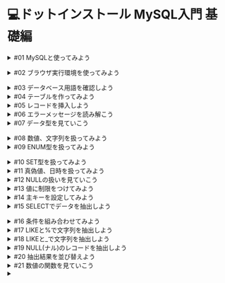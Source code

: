 # 💻ドットインストール MySQL入門 基礎編

<details><summary>#01 MySQLと使ってみよう</summary>

MySQLは広く使われているデータベース管理システムで、公式サイトは[mysql.com](http://mysql.com)です。また、 MySQL にはそこから派生した MariaDB (マリアディービー)というプロジェクトもあって、このレッスンでも MariaDB を使っていくのですが、大体同じものだと思っておけば OK です。

MySQLでは、表を作ってデータを格納する方法や、文字列で検索する方法、もしくはデータを並び替えるといった方法について詳しく見ていきます。

MySQLができることは多岐に渡るので、基礎編、応用編の二つのパートに分けて進めていきます。

基礎編では、データベースの基本操作について学んでいきます。
応用編では、データの集計や分析など、より高度なトピックを扱っていきましょう。
### 質問：MySQL のマニュアルにある [ ], ( ), { }, | のような記号の意味を教えてください。
    
回答：それぞれ詳しく解説いたします**。**
    
`[]`で囲まれている部分はオプショナルな記述です。書かなくてもよくて必要な場合に記述してくださいという部分です。`|`で連結されたもの例えば`LOW_PRIORITY | DELAYED | HIGH_PRIORITY` は `LOW_PRIORITY` か`DELAYED` か `HIGH_PRIORITY` のどれかひとつが選択できますよという意味です。`{}` は、例えば `{VALUES | VALUE}` の場合は `VALUES` か `VALUE` が必須ですという意味です。`()` は特別な意味はなく文字列として `()` を入力してください。
    
ですので `INSERT` 構文は最小構成としてこのようになります。
    
```r
INSERT tbl_name VALUES ({expr | DEFAULT},...),(...),...
```
    
`expr` のような初めてみる文字列は構文の下に説明が続いていますので意味がわかるかなと思います。初めのうちは最小構成だけ覚えて必要になったら `[]` の部分を調べてみるというのが良いかなと思います。</details>


<details><summary>#02 ブラウザ実行環境を使ってみよう</summary>

命令は基本的に上から実行されていきます。</details>


<details><summary>#03 データベース用語を確認しよう</summary>

MySQLでは表形式でデータベースを管理していきます。

データベースでは一つ一つの表のことをテーブルと呼びます。

テーブルに格納されている一行一行のデータのことをレコード、列をカラムと呼ぶので用語として覚えておいてください。

テーブルを作っていくのに、いくつかステップが必要です。

- CREATE TABLEでテーブルを作成、テーブルの名前をpostsとする。
- 命令の区切りはセミコロンになるので、忘れないように。
- SQLはStructured Query Languageと呼ばれ、命令はデータベースに問い合わせをするという意味で、クエリと呼ばれます。
- それからクエリですが、慣習的に SQL があらかじめ用意している命令は大文字、そして自分で付けるテーブル名やカラム名などは小文字にすることが多いので、その点も意識しておくといいでしょう。
### 質問：MySQL と SQL の違いはなんですか？
回答：MySQL はデータベースシステム、SQL はデータベース言語です。
### 要点まとめ
- TABLE(データベースにおいて一つ一つの表のことをTABLE(テーブル)と呼ぶ)
- RECORD(テーブルに格納されている一行一行のデータのこと)
- COLUMN((カラム)テーブルに格納されている列のデータのこと)
- SQL</details>


<details><summary>#04 テーブルを作ってみよう</summary>

※オンラインターミナルが使用できないため、実際にターミナルからMySQLにログインしてプログラムを入力。

1.データベースを作成

```sql
CREATE DARABASE dotinstall;　
```

これでdotinstallという名前のデータベースができるので、次に

2.データベースの選択

```sql
use dotinstall;
```

として利用するデータベースを選択したのち、レッスンにあったCREATE TABLEを実行する。

オンラインターミナルが使用できるようになったので、ここからはレッスン通りに進める。

テーブルを作るには、`CREATE TABLE` としてあげてテーブル名を書けばいい。

```sql
CREATE TABLE テーブル名
```

テーブル名は複数のレコードを管理するので、複数形にすることが多い点に注意しておきましょう。

```sql
CREATE TABLE posts ();
```

丸括弧の中に、定義したいカラム(テーブルに格納されている列のデータのこと)を書くのですが、今回はmessageとlikesとします。

```sql
CREATE TABLE posts (message, likes);
```

カラムにどのような値を入れるのかを指定する必要があるため、messageは140文字までの文字列、likesは整数という意味でintegerのINT(イント)にする。

```sql
CREATE TABLE posts (message VARCHAR(140), likes INT);
```

SQLでは、見やすいように適宜改行や字下げを入れても構いません。

```sql
CREATE TABLE posts (
  message VARCHAR(140),
  likes INT
);
```

テーブルができたか確認したいのですが、 `DESC テーブル名;` とすると、テーブルの構造を確認することができて、 `SHOW TABLES;` とするとテーブルの一覧を確認することができます。

```sql
CREATE TABLE posts (
  message VARCHAR(140),
  likes INT
);

DESC posts; # DESC テーブル名; テーブルの構造を確認することができる

SHOW TABLES; # SHOW TABLES; テーブルの一覧を確認することができる
```

```sql
~ $ mysql -h db -t -u dbuser -pdbpass myapp < main.sql
+---------+--------------+------+-----+---------+-------+
| Field   | Type         | Null | Key | Default | Extra |
+---------+--------------+------+-----+---------+-------+
| message | varchar(140) | YES  |     | NULL    |       |
| likes   | int(11)      | YES  |     | NULL    |       |
+---------+--------------+------+-----+---------+-------+
# テーブルの構造
+-----------------+
| Tables_in_myapp |
+-----------------+
| posts           |
+-----------------+
# テーブルの一覧

# messageとlikesが定義され、テーブルの一覧ではpostsテーブルがあるのが分かる
```

### 質問：SQLなどで大文字を連続して打つ必要があるときについて
    
回答：ShiftでもCAPS LOCKでもどちらでもかまいません。
    
### 質問：オンラインターミナルで実行しているコードの意味を教えて下さい
回答：

`~ $ mysql -h db -t -u dbuser -pdbpass myapp < main.sql` は、下記のような意味となります。

- mysql: mysqlを操作するコマンド
- h db: mysqlサーバのサーバ名
- t : 表形式での表示
- u dbuser: ユーザ名
- pdbpass: パスワード
- myapp: データベース名
- < main.sql: main.sqlの中身をmysqlコマンドに入力

さらなる詳しい説明は、下記の公式サイトを参照してください。[https://dev.mysql.com/doc/refman/5.6/ja/mysql-command-options.html#option_mysql_host](https://dev.mysql.com/doc/refman/5.6/ja/mysql-command-options.html#option_mysql_host)
### 要点まとめ
- CREATE TABLEでテーブルを作ったあとに、テーブルの構造を確認していきます。
    - CREATE TABLE(テーブルを作成)
    - DESC(`DESC テーブル名;` で、テーブルの構造を確認することができる)
    - SHOW TABLES(`SHOW TABLES;` テーブルの一覧を確認することができる)</details>


<details><summary>#05 レコードを挿入しよう</summary>

前回のコマンドは、実は再度実行しようとするとエラーになります。

```sql
~ $ mysql -h db -t -u dbuser -pdbpass myapp < main.sql
ERROR 1050 (42S01) at line 1: Table 'posts' already exists
~ $
# postsは既に存在しているので、新しく作れない
```

そこで今回は、実行する度にまっさらな状態から始められるように、いったんここでテーブルを削除してあげましょう。

単にテーブルを削除したいなら `DROP TABLE テーブル名`でいいのですが、 posts が存在していなかったらエラーになってしまうので、こちらで　`IF EXISTS` としてあげます。そうすると、postsが存在する時だけ削除するという意味になります。

```sql
DROP TABLE IF EXISTS posts;
CREATE TABLE posts (
  message VARCHAR(140),
  likes INT
);

DESC posts;
SHOW TABLES;

# コードを実行
~ $ mysql -h db -t -u dbuser -pdbpass myapp < main.sql
ERROR 1050 (42S01) at line 1: Table 'posts' already exists
~ $ mysql -h db -t -u dbuser -pdbpass myapp < main.sql
+---------+--------------+------+-----+---------+-------+
| Field   | Type         | Null | Key | Default | Extra |
+---------+--------------+------+-----+---------+-------+
| message | varchar(140) | YES  |     | NULL    |       |
| likes   | int(11)      | YES  |     | NULL    |       |
+---------+--------------+------+-----+---------+-------+
+-----------------+
| Tables_in_myapp |
+-----------------+
| posts           |
+-----------------+
~ $
```

レコードを挿入する。INSERT INTO テーブル名として、データを挿入したいカラムの名前をカンマ区切りで渡してあげて、VALUESの後に渡したい値そのものをカンマ区切りで渡す。

```sql
DROP TABLE IF EXISTS posts;
CREATE TABLE posts (
  message VARCHAR(140),
  likes INT
);

DESC posts;
SHOW TABLES;

INSERT INTO posts (message, likes) VALUES ('Thanks', 12);
INSERT INTO posts (message, likes) VALUES ('Arigato', 4);

# なお、文字列はシングルクォーテーションか、ダブルクォーテーションで囲うので覚えておくこと
```

レコードはまとめて挿入することもできて、VALUESのあとにカンマ区切りで書いてあげればOKです。

```sql
# 上も下も同じ意味
INSERT INTO posts (message, likes) VALUES ('Thanks', 12);
INSERT INTO posts (message, likes) VALUES ('Arigato', 4);

INSERT INTO posts (message, likes) VALUES ('Thanks', 12),('Arigato', 4);
```

挿入したレコードを確認するにはSELECT * FROM テーブル名とする。

```sql
SELECT * FROM posts; #=> postsテーブルからすべてのレコードを抽出せよという意味になる
```

```sql
DROP TABLE IF EXISTS posts;
CREATE TABLE posts (
  message VARCHAR(140),
  likes INT
);

DESC posts;
SHOW TABLES;

INSERT INTO posts (message, likes) VALUES
  ('Thanks', 12),
  ('Arigato', 4);
  
SELECT * FROM posts;

~ $ mysql -h db -t -u dbuser -pdbpass myapp < main.sql
+---------+--------------+------+-----+---------+-------+
| Field   | Type         | Null | Key | Default | Extra |
+---------+--------------+------+-----+---------+-------+
| message | varchar(140) | YES  |     | NULL    |       |
| likes   | int(11)      | YES  |     | NULL    |       |
+---------+--------------+------+-----+---------+-------+
+-----------------+
| Tables_in_myapp |
+-----------------+
| posts           |
+-----------------+
+---------+-------+
| message | likes |
+---------+-------+
| Thanks  |    12 |
| Arigato |     4 |
+---------+-------+
~ $
# 二つのレコードが挿入されているのが確認できる
```

### 質問：postsテーブルを削除しても、messageやlikesカラムが残っているのは何故ですか？
    
回答：DROPで完全に削除した後、CREATEでもう一度postsテーブルを作成しています。
    
`DROP` 文ではテーブルは完全に削除されています。ただ、レッスンのクエリは以下の構成になっています。

```sql
DROP TABLE IF EXISTS posts;    # postsテーブルがあれば削除
CREATE TABLE posts (           # もう一度postsテーブルを作成
  message VARCHAR(140),
  likes INT
);

DESC posts;   # postsテーブルの定義を表示
SHOW TABLES;  # 存在するテーブル名を表示

INSERT INTO posts (message, likes) VALUES # postsテーブルにデータを挿入
  ('Thanks', 12),
  ('Arigato', 4);

SELECT * FROM posts;  # postsテーブルの中身を表示

```

一度消してからもう一度作るということをしていますので `posts` テーブルの中身が表示されているというわけです。
### 要点まとめ
- テーブルの削除およびレコードの挿入方法についてみていきます。
    - DROP TABLE：テーブルを削除する
    - INSERT INTO：レコードを挿入する
    - SELECT：レコードを確認する</details>


<details><summary>#06 エラーメッセージを読み解こう</summary>

エラーメッセージの見方について。9行目をセミコロンではなく、カンマにしてしまった場合。MySQLはエラーメッセージが見づらいのですが、見るべきは最後の箇所です。near ‘SELECT * FROM posts’でエラーが出ていると表示されています。このヒントをもとにSELECTの周りを見てあげて、適宜修正するようにしましょう。

```sql
DROP TABLE IF EXISTS posts;
CREATE TABLE posts (
  message VARCHAR(140),
  likes INT
);

INSERT INTO posts (message, likes) VALUES
  ('Thanks', 12),
  ('Arigato', 4),

SELECT * FROM posts;

~ $ mysql -h db -t -u dbuser -pdbpass myapp < main.sql
ERROR 1064 (42000) at line 7: You have an error in your SQL syntax
; check the manual that corresponds to your MariaDB server version
 for the right syntax to use near 'SELECT * FROM posts' at line 5
~ $
```

コメントについて。3つの方法があり、

```sql
① -- comment
② # comment #=> 行末までコメントを書くことができる
③ /*
	comment
	comment
	*/ #=> この場合は何行でもコメントを書いていくことができる

-- comment
# comment
/*
comment
comment
*/

DROP TABLE IF EXISTS posts;
CREATE TABLE posts (
  message VARCHAR(140),
  likes INT
);

INSERT INTO posts (message, likes) VALUES
  ('Thanks', 12),
  ('Arigato', 4);

SELECT * FROM posts;
```

コメントはメモ書きに使えますし、実行時に無視されるので、一時的に命令を無効にしたい場合にもよく使われます。

一部をコメントにして実行します。

```sql
-- comment
# comment
/*
comment
comment
*/

DROP TABLE IF EXISTS posts;
CREATE TABLE posts (
  message VARCHAR(140),
  likes INT
);

INSERT INTO posts (message, likes) VALUES
  -- ('Thanks', 12),
  ('Arigato', 4);

SELECT * FROM posts;

~ $ mysql -h db -t -u dbuser -pdbpass myapp < main.sql
+---------+-------+
| message | likes |
+---------+-------+
| Thanks  |    12 |
| Arigato |     4 |
+---------+-------+
~ $ mysql -h db -t -u dbuser -pdbpass myapp < main.sql
+---------+-------+
| message | likes |
+---------+-------+
| Arigato |     4 |
+---------+-------+
# コメントされた箇所が無効化されて、レコードが1行になっている
```

コメントのショートカットキー。

```sql
# macOSの場合、コメントにしたい行にカーソルを合わせて
command + /
# VS Codeと同じ
```

</details>


<details><summary>#07 データ型を見ていこう</summary>

My SQLで扱えるデータ型はたくさんあり、よく使うのはこの辺りです。

```sql
整数　　TINYINT INT BIGINT # (タイニーイント、イント、ビッグイント)
実数　　DECIMAL FLOAT DOUBLE # (デシマル、フロート、ダブル)
文字列　CHAR VARCHAR TEXT ENUM SET # (キャラ、バーキャラ、テキスト、エーナム、セット)
真偽値　BOOL
日時　　DATE TIME DATETIME
```

```sql
整数　　TINYINT　-128 ~ +127
　　　　INT　　　 -21億 ~ +21億
　　　　BIGINT   -922京 ~ +922京

# マイナスの値を扱う必要がなければ、データ型にUNSIGNEDキーワードを付けることでさらに扱える数の幅を広げることができる
　　　　TINYINT UNSIGNED  0 ~ 255
　　　　INT UNSIGNED      0 ~ 42億
　　　　BIGINT UNSIGNED   0 ~ 1844京
```

扱える数の幅が違うので、状況によって使い分けていけばいいのですが、通常はINTを使っておけばOKでしょう。

```sql
# 通常はDECIMALを使えば良い
実数　　DECIMAL　　　固定小数点
　　　　FLOAT　　　　浮動小数店
　　　　DOUBLE　　　 浮動小数店(高精度)
```

小数点を含む実数の表現は、浮動小数店は細かいところで誤差が出てくる数値なので、通常は**DECIMAL**を使ってあげればOKかと思います。

```sql
文字列　　CHAR  0 ~ 255文字
　　　　　VARCHAR  0 ~ 65535文字
　　　　　TEXT  それ以上
　　　　　ENUM  特定の文字列から1つ
　　　　　SET   特定の文字列から複数
```

商品コードなど固定長のデータには**CHAR**、文字数がバラバラになるようなデータの場合は**VARCHAR**、それよりが長くなる文字列には**TEXT**を使ってあげればOKです。

特定の文字列に限定して、そのうちの一つだけの値を格納したいなら**ENUM**(エーナム)、特定の文字列のうちの複数の値なら**SET**を使います。

```sql
真偽値　　BOOL　　TRUE　/　FALSE
　　　　　TINYINT(1)  1 / 0
```

真偽値は、TRUEかFLASEのどちらかを保持することができますが、内部的にTRUEが1、FLASEが0として管理されているので、実は1桁のTINYINTと同じ型です。0か1か、真か偽かといった二択の値を保持するときに使ってあげましょう。

```sql
日時　　DATE　　　　　日付
　　　　TIME　　　　　時間
　　　　DATETIME　　日時
```

日時に関しては、日付だったらDATE、時間だけならTIME、両方扱いたいならDATETIMEを使ってあげればOKです。

MySQLが扱えるデータ型は他にもありますが、この辺りを知っておけばよいでしょう。

### 質問：VARCHARやTINYINTなどで文字や数値を制限するのは何故ですか？
    
回答：昔からの名残が大きいと推測しますが、現在でも情報量制限をするメリットを挙げてみます。

かつては、あえて無駄な情報量は制限した方がデータベースの速度やストレージの使用効率がよいと言われていたこともあったのですが、最近では顕著な違いはないとも言われています。

SQL言語自体は昔からある言語なのでその名残ともいえます。

それでもあえて、現在において情報量制限をするメリットを挙げるとしたら以下の項目が挙げられます。

- **データベースにアクセスする言語が可変長文字列や大きなデータ型に対応していない場合**
- **顧客番号や印刷の都合であえて文字数を制限し、それ以上をエラーとして検出したい場合**

データベースにアクセスする言語が可変長文字列や大きなデータ型に対応していない場合は、たとえば組み込みなどで古いＣ言語などを使う場合が考えられます。

印刷の都合であえて文字数制限とは、帳票などを印刷する場合に文字数を整えるのに、例えば名前は6文字以内、などとデータベースのレベルで取り決めておくということです。そうすることでクライアントでバリデーションを行わなくてもルールを順守させることができます。

と、こんな感じで挙げましたが稀なケースとも言えるので現在においては基本的に大きめの情報量でデータベース設計しておいても大丈夫なことがほとんどですね。
    
### 質問：140文字までとするのでVARCHAR(140)とコードを書きましたがCHARと書かなかったのは何故でしょうか？
    
回答：固定長のデータには CHAR 、 可変長になるようなら VARCHAR、と使い分けていただければよいかと思います。

基本的にはレッスン動画でご説明している通り、商品コードなど固定長のデータには CHAR 、 文字数がバラバラになるようなデータの場合は VARCHAR というように使い分けていただければよいかと思います。

140 文字までということは、最大 140 文字の可変長と言うことですので、VARCHAR で違和感はないかと思いますがいかがでしょうか。</details>


<details><summary>#08 数値、文字列を扱ってみよう</summary>
    
```sql
# 数値は、整数を扱っているのでINT
likes INT

```

```sql
# いいね数はマイナスの値を想定していないので、UNSIGNEDを使うと扱える数値の範囲が広くなる
likes INT UNSIGNED
```

```sql
# 投稿した時の気分を小数点を含む10点満点で管理できるようにします。
likes INT UNSIGNED
mood DECIMAL
```

```sql
# DECIMAL の場合、丸括弧に続けて全体で 4 桁だよ、そのうち小数点以下は 2 桁だよ、と指定してあげてください。
mood DECIMAL(4, 2)
```

```sql
# こちらもマイナス値を想定していないので、 UNSIGNED にしてあげれば扱える数の幅が広くなります。
mood DECIMAL(4, 2) UNSIGNED
```

```sql
# 投稿のような文字数があまり定まっていないようなものは VARCHAR を使ってあげれば OK です。
# この丸括弧の中では、最大文字数を指定することができるのですが、こう書くと日本語英語関係なく 140 文字までという意味になります。
message VARCHAR(140),
```

```sql
# 固定長の文字列には CHAR を使えば OK で、例えば言語コードを 2 文字で保持したかったら、このように丸括弧の中に文字数を書いてあげれば OK です。
lang CHAR(2)
```

では、データを追加してみましょう。moodとlangを追加したので、カラムを増やして、データを追加してあげます。そして、適当に小数点を含む数と、言語コードを書いてあげましょう。

```sql
INSERT INTO posts (message, likes, mood, lang) VALUES
  ('Thanks', 12, 7.825, 'EN'),
  ('Arigato', 4, 4.2138, 'JA');
```

コードを実行します。

```sql
~ $ mysql -h db -t -u dbuser -pdbpass myapp < main.sql
+---------+-------+------+------+
| message | likes | mood | lang |
+---------+-------+------+------+
| Thanks  |    12 | 7.83 | EN   |
| Arigato |     4 | 4.21 | JA   |
+---------+-------+------+------+
~ $
```

なお、moodですが、小数点以下2桁までと指定した場合、そこで四捨五入されている点にも注意しておいてください。

### 質問：毎回DROP TABLE IF EXISTS posts; を実行しなくてはいけないのですか？

回答：あくまで学習のために行っているため、実際には毎回テーブルを削除する必要はありません。

これは毎回、コマンドがどう作用するか確認するために毎回テーブルを削除して、「まっさらなテーブルに対してこういうコマンドを実行したらこうなりますよ」ということを示すためですね。

あくまで学習のためにそうしているのであって、「このコマンドを実行するときは毎回テーブルを削除しなくてはいけない」というわけではありません（特に現場では既存のテーブルに対して処理することが多いのでいったん運用をしはじめたらテーブルを削除することは普通行いません）。
### 要点まとめ
- 数値型や文字列型のカラムを作ったあとにデータを挿入していきます。
    - INT(整数)
    - UNSIGNED(マイナスを除き、数値の範囲を広くしてくれる)
    - DECIMAL(桁数と小数点を指定)
    - CHAR(固定長の文字列の指定)</details>


<details><summary>#09 ENUM型を扱ってみよう</summary>

特定の文字列の中からひとつだけを格納できる ENUM (エナム)というデータ型について見ていきましょう。

例えば、category というカラムを作ってあげて ENUM に対して 'Gadget' , 'Game' , 'Business' のうちどれかのみが格納できるよと書いてあげます。

```sql
DROP TABLE IF EXISTS posts;
CREATE TABLE posts (
  message VARCHAR(140),
  likes INT
  category ENUM('Gadget', 'Game', 'Business')
);

INSERT INTO posts (message, likes) VALUES
  ('Thanks', 12),
  ('Arigato', 4);

SELECT * FROM posts;
```

そのうえで値を挿入するには、カラム名を追加してあげて、今羅列した文字列のどれかをそのまま書いてあげれば OK です。ひとつ目のレコードは 'Gadget' 、ふたつ目のレコードは 'Game' としてあげましょう。

```sql
DROP TABLE IF EXISTS posts;
CREATE TABLE posts (
  message VARCHAR(140),
  likes INT
  category ENUM('Gadget', 'Game', 'Business')
);

INSERT INTO posts (message, likes) VALUES
  ('Thanks', 12, 'Gadget'),
  ('Arigato', 4, 'Game');

SELECT * FROM posts;
```

このように設定することで、これら以外の値を弾くことができます。

```sql
DROP TABLE IF EXISTS posts;
CREATE TABLE posts (
  message VARCHAR(140),
  likes INT
  category ENUM('Gadget', 'Game', 'Business')
);

INSERT INTO posts (message, likes) VALUES
  ('Thanks', 12, 'Gadget'),
  ('Arigato', 4, 'Game'),
  ('Merci', 4, 'Fashion') # 以外の値を追加

SELECT * FROM posts;

~ $ mysql -h db -t -u dbuser -pdbpass myapp < main.sql
ERROR 1265 (01000) at line 8: Data truncated for column 'category' at row 3
~ $
# categoryのデータがtruncatedされた、つまり切り捨てられたので、エラーが出ている
```

```sql
DROP TABLE IF EXISTS posts;
CREATE TABLE posts (
  message VARCHAR(140),
  likes INT,
  category ENUM('Gadget', 'Game', 'Business')
);

INSERT INTO posts (message, likes, category) VALUES
  ('Thanks', 12, 'Gadget'),
  ('Arigato', 4, 'Game'),
  -- ('Merci', 4, 'Fashion');
  ('Merci', 4, 'Business');
SELECT * FROM posts;

~ $ mysql -h db -t -u dbuser -pdbpass myapp < main.sql
+---------+-------+----------+
| message | likes | category |
+---------+-------+----------+
| Thanks  |    12 | Gadget   |
| Arigato |     4 | Game     |
| Merci   |     4 | Business |
+---------+-------+----------+
~ $
```

ENUM 型ですが、こちらの値は 1 から始まるインデックス番号でも表現することができて、そのあたりも見ておきましょう。

```sql
DROP TABLE IF EXISTS posts;
CREATE TABLE posts (
  message VARCHAR(140),
  likes INT,
  category ENUM('Gadget', 'Game', 'Business')
);

-- INSERT INTO posts (message, likes, category) VALUES
--   ('Thanks', 12, 'Gadget'),
--   ('Arigato', 4, 'Game'),
--   -- ('Merci', 4, 'Fashion');
--   ('Merci', 4, 'Business');
  
INSERT INTO posts (message, likes, category) VALUES
  ('Thanks', 12, 1),
  ('Arigato', 4, 2),
  ('Merci', 4, 3);
  
SELECT * FROM posts;

~ $ mysql -h db -t -u dbuser -pdbpass myapp < main.sql
+---------+-------+----------+
| message | likes | category |
+---------+-------+----------+
| Thanks  |    12 | Gadget   |
| Arigato |     4 | Game     |
| Merci   |     4 | Business |
+---------+-------+----------+

# インデックス番号を指定しても同じ結果になっている。
```

こうしたENUM型の扱いにも慣れておきましょう。</details>


<details><summary>#10 SET型を扱ってみよう</summary>

ENUM は'Gadget', 'Game', 'Business’からひとつしか選べませんでしたが、もし複数選べるようにしたいなら、こちらを SET 型にしてあげます。

```sql
DROP TABLE IF EXISTS posts;
CREATE TABLE posts (
  message VARCHAR(140),
  likes INT,
  categories SET('Gadget', 'Game', 'Business') # SET型にして、わかりやすいようにカラム名を複数形にする
);

INSERT INTO posts (message, likes, category) VALUES
  ('Thanks', 12, 1),
  ('Arigato', 4, 2),
  ('Merci', 4, 3);

SELECT * FROM posts;
```

そのうえで、データを挿入する際にはカンマ区切りで値を渡してあげます。渡す値は順不同で OK ですが、カンマ以外に空白などを入れてはいけないので注意しましょう。

```sql
DROP TABLE IF EXISTS posts;
CREATE TABLE posts (
  message VARCHAR(140),
  likes INT,
  categories SET('Gadget', 'Game', 'Business')
);

INSERT INTO posts (message, likes, categories) VALUES
  ('Thanks', 12, 'Gadget,Game'), # 渡す値は順不同でOKだが、カンマ以外に空白などを入れてはいけない
  ('Arigato', 4, 'Business'),
  ('Merci', 4, 'Business,Gadget');

SELECT * FROM posts;

~ $ mysql -h db -t -u dbuser -pdbpass myapp < main.sql
+---------+-------+-----------------+
| message | likes | categories      |
+---------+-------+-----------------+
| Thanks  |    12 | Gadget,Game     |
| Arigato |     4 | Business        |
| Merci   |     4 | Gadget,Business |
+---------+-------+-----------------+
```

変な値を入れるとはじかれるのは ENUM 型と一緒で、たとえばということで、こちらで 'Personal' と指定してみましょう。

```sql
DROP TABLE IF EXISTS posts;
CREATE TABLE posts (
  message VARCHAR(140),
  likes INT,
  categories SET('Gadget', 'Game', 'Business')
);

INSERT INTO posts (message, likes, categories) VALUES
  ('Thanks', 12, 'Gadget,Game'),
  -- ('Arigato', 4, 'Business'),
  ('Arigato', 4, 'Personal'),
  ('Merci', 4, 'Business,Gadget');

SELECT * FROM posts;

~ $ mysql -h db -t -u dbuser -pdbpass myapp < main.sql
ERROR 1265 (01000) at line 8: Data truncated for column 'categories' at row 2
```

SET 型ですが、内部的に値を数値で管理していて、左から 2 の 0 乗である 1 、 2 の 1 乗である 2 、 2 の 2 乗である 4 といった具合に管理されています。したがって、値を指定したい場合はそういった値も使えるのでちょっと試してみましょう。

- Gadget は 1 、 Game は 2 なので、 1 + 2 で 3 で表現できます。
- Business に関しては 4 で OK ですね。
- Business が 4 、 Gadget が 1 なので、 4 + 1 で 5 としてあげれば OK です。

```sql
DROP TABLE IF EXISTS posts;
CREATE TABLE posts (
  message VARCHAR(140),
  likes INT,
  categories SET('Gadget', 'Game', 'Business') -- 2^0, 2^1, 2^2, ...
);

-- INSERT INTO posts (message, likes, categories) VALUES
--   ('Thanks', 12, 'Gadget,Game'),
--   ('Arigato', 4, 'Business'),
--   -- ('Arigato', 4, 'Personal'),
--   ('Merci', 4, 'Business,Gadget');
  
INSERT INTO posts (message, likes, categories) VALUES
  ('Thanks', 12, 3),
  ('Arigato', 4, 4),
  ('Merci', 4, 5);

SELECT * FROM posts;

~ $ mysql -h db -t -u dbuser -pdbpass myapp < main.sql
+---------+-------+-----------------+
| message | likes | categories      |
+---------+-------+-----------------+
| Thanks  |    12 | Gadget,Game     |
| Arigato |     4 | Business        |
| Merci   |     4 | Gadget,Business |
+---------+-------+-----------------+
```

こうした SET 型も扱えるようになっておきましょう。
### 質問：SET型では複数の値を指定できるということですが、重複して選択することは可能なのでしょうか？
SET 型では複数の値を指定できるということですが、重複して選択することは可能なのでしょうか？

今回は( 'Gadget', 'Game', 'Business' ) -- 2^0 , 2^1 , 2^2 , ...ということですが、例えば( 'Gadget', 'Game', 'Business' ,' Fashion' ) -- 2^0, 2^1 , 2^2 , 2^3 ...の場合、categories を値 8 で指定したとき、'Fashion'(2^3)または’Business,Business’（2^2 + 2^2）が考えられるかと思います。

2 つ目のように重複してカテゴリを選択することは可能なのでしょうか？

回答：二つ選択することはできません。

2 つ選択することはできません。

’Business,Business’ のような形の場合、値が足されているわけではなく、'2^2, 2^2' と二つの 4 が入っていると考えてください。
### 質問：VALUESは何を意味しているのですか？
回答：INSERTでデータを挿入するときに値を指定するためのものです。

`VALUES` は `INSERT` でデータを挿入するときに値を指定するためのものです。

`INSERT` 文全体はこうなっていますね。

```sql
INSERT INTO posts (message, likes, categories) VALUES
  ('Tnanks', 12, 3),
  ('Arigato', 4, 4),
  ('Merci', 4, 5);

```

`VALUES` で指定されているのは後に続く

```
  ('Tnanks', 12, 3),
  ('Arigato', 4, 4),
  ('Merci', 4, 5)

```

の部分です。

つまり `message`, `likes`, `categories` にそれぞれ`'Tnanks'`, `12`, `3` や`'Arigato'`, `4`, `4` といった値が挿入されることになります。

レッスンで言うとこちらです。[#05 レコードを挿入しよう | MySQL入門 基礎編](https://dotinstall.com/lessons/basic_mysql_beginner/55405)
### 質問：2の0乗は0ではないのですか？
回答：2の0乗は1になります。

これは説明がなかなか難しい問題ですが、2の0乗は1になります。以下も参考にしていただければと思います。

[https://www.google.com/search?q=2%E3%81%AE0%E4%B9%97&oq=2%E3%81%AE0%E4%B9%97&aqs=chrome..69i57j0l3.8775j0j7&sourceid=chrome&ie=UTF-8](https://www.google.com/search?q=2%E3%81%AE0%E4%B9%97&oq=2%E3%81%AE0%E4%B9%97&aqs=chrome..69i57j0l3.8775j0j7&sourceid=chrome&ie=UTF-8)
</details>


<details><summary>#11 真偽値、日時を扱ってみよう</summary>

まず真偽値ですが、下書きかどうかを is_draft で管理してみましょう。

```sql
DROP TABLE IF EXISTS posts;
CREATE TABLE posts (
  message VARCHAR(140),
  likes INT,
  is_draft BOOL, # BOOLは真偽値を表す
);

INSERT INTO posts (message, likes) VALUES
  ('Thanks', 12),
  ('Arigato', 4),
  ('Merci', 4);

SELECT * FROM posts;
```

次にこのレコードが作成された日時をcreatedで管理してみます。

```sql
DROP TABLE IF EXISTS posts;
CREATE TABLE posts (
  message VARCHAR(140),
  likes INT,
  is_draft BOOL,
  created DATETIME # DATETIMEは日時を表す
);

INSERT INTO posts (message, likes, if_draft, created) VALUES
  ('Thanks', 12),
  ('Arigato', 4),
  ('Merci', 4);

SELECT * FROM posts;
```

is_draft と created のデータを挿入していきましょう。

- 真偽値ですが、 TRUE か FALSE もしくは TRUE は 1 FALSE は 0 なので、このように書いてあげても OK です。

```sql
DROP TABLE IF EXISTS posts;
CREATE TABLE posts (
  message VARCHAR(140),
  likes INT,
  is_draft BOOL,
  created DATETIME
);

INSERT INTO posts (message, likes, is_draft, created) VALUES
  ('Thanks', 12, TRUE),
  ('Arigato', 4, FALSE),
  ('Merci', 4, 0);

SELECT * FROM posts;
```

- 日時ですが、ハイフンやコロンで区切った一般的な書式が使えて、このように書いてあげれば OK です。
- 時間を省略すると 0 時 0 分 0 秒になります。
- 現在の日時を表す NOW() というキーワードも使えます。

```sql
DROP TABLE IF EXISTS posts;
CREATE TABLE posts (
  message VARCHAR(140),
  likes INT,
  is_draft BOOL,
  created DATETIME
);

INSERT INTO posts (message, likes, is_draft, created) VALUES
  ('Thanks', 12, TRUE, '2020-10-11 15:32:05'),
  ('Arigato', 4, FALSE, '2020-10-12'),
  ('Merci', 4, 0, NOW());

SELECT * FROM posts;

~ $ mysql -h db -t -u dbuser -pdbpass myapp < main.sql
+---------+-------+----------+---------------------+
| message | likes | is_draft | created             |
+---------+-------+----------+---------------------+
| Thanks  |    12 |        1 | 2020-10-11 15:32:05 |
| Arigato |     4 |        0 | 2020-10-12 00:00:00 |
| Merci   |     4 |        0 | 2022-05-25 11:27:21 |
+---------+-------+----------+---------------------+
```

こうした真偽値や日時も扱えるようになっておきましょう。
### 質問：is_draftの意味は？
回答：下書きかどうかを真偽値で管理しています。

今回のテーブルは、投稿するものを管理するテーブルというイメージで作成されております。（twitterみたいものをイメージしてください）

その投稿する内容を下書きを判定するためのフィールドとして、is_draft を定義しております。

よって、未完成のsqlという意味ではございません。

- is_draftでTRUEとした方は、「Twitterの"下書き保存"に保存されている投稿」、逆にis_draftをFALSEとした場合は、「下書きではなく実際の投稿」というイメージでOK。
### 要点まとめ
- 真偽値型や日付型の扱い方について見ていきます。
    - BOOL(真偽値)
    - DATETIME(日時)
    - NOW( )(現在の日時を表すキーワード)</details>


<details><summary>#12 NULLの扱いを見ていこう</summary>

レコードの挿入ですが、実は全てのカラムに値を設定していなくても OK です。たとえば、 message だけ指定して、レコードを挿入してみましょう。

```sql
DROP TABLE IF EXISTS posts;
CREATE TABLE posts (
  message VARCHAR(140),
  likes INT
);

INSERT INTO posts (message, likes) VALUES
  ('Thanks', 12),
  ('Arigato', 4),
  ('Merci', 4);
  
INSERT INTO posts (message) VALUES ('Gracias');

SELECT * FROM posts;

~ $ mysql -h db -t -u dbuser -pdbpass myapp < main.sql
+---------+-------+
| message | likes |
+---------+-------+
| Thanks  |    12 |
| Arigato |     4 |
| Merci   |     4 |
| Gracias |  NULL |
+---------+-------+

# このようになり、値を設定しなかった場合、何もないという意味の NULL という特殊な値になります
```

こうですね、うまくいっていて、値を設定しなかった場合、何もないという意味の NULL (ナル)という特殊な値になります。

ただし、値が設定されていなかったら、エラーではじきたいという場合もあります。その場合はカラムに NOT NULL とつけてあげれば OK です。

```sql
DROP TABLE IF EXISTS posts;
CREATE TABLE posts (
  message VARCHAR(140),
  -- likes INT
  likes INT NOT NULL
);

INSERT INTO posts (message, likes) VALUES
  ('Thanks', 12),
  ('Arigato', 4),
  ('Merci', 4);
  
INSERT INTO posts (message) VALUES ('Gracias');

SELECT * FROM posts;

~ $ mysql -h db -t -u dbuser -pdbpass myapp < main.sql
ERROR 1364 (HY000) at line 13: Field 'likes' doesn't have a default value
```

ちゃんとエラーになっています。

それから、値が設定されていなかった場合にエラーではじくのではなくて、デフォルト値を設定してあげることもできて、その場合は DEFAULT としたあとに、デフォルトの値を書いてあげれば OK です。

```sql
DROP TABLE IF EXISTS posts;
CREATE TABLE posts (
  message VARCHAR(140),
  -- likes INT
  -- likes INT NOT NULL
  likes INT DEFAULT 0
);

INSERT INTO posts (message, likes) VALUES
  ('Thanks', 12),
  ('Arigato', 4),
  ('Merci', 4);
  
INSERT INTO posts (message) VALUES ('Gracias');

SELECT * FROM posts;

~ $ mysql -h db -t -u dbuser -pdbpass myapp < main.sql
+---------+-------+
| message | likes |
+---------+-------+
| Thanks  |    12 |
| Arigato |     4 |
| Merci   |     4 |
| Gracias |     0 |
+---------+-------+
```

データを扱っていると、設定する値がない場合もあるので、こうした操作もできるようになっておきましょう。
### 要点まとめ
- MySQLにおけるNULLの扱いについて見ていきます。
    - NULL(「何もない」という意味の特殊な値)
    - NOT NULL(値が設定されていないものは、エラーで弾きたい場合に使用する)
    - DEFAULT(値が設定されていない場合に弾かずにデフォルト値で設定することができる)</details>


<details><summary>#13 値に制限をつけてみよう</summary>

値の範囲に制限をつける方法。たとえば、 likes は 0 以上 100 以下の値だけにしたいという場合は CHECK を使ってこのように書いてあげれば OK です。

```sql
DROP TABLE IF EXISTS posts;
CREATE TABLE posts (
  message VARCHAR(140),
  likes INT CHECK (likes >= 0 AND likes <= 100)
);

INSERT INTO posts (message, likes) VALUES
  ('Thanks', 12),
  ('Arigato', 4),
  ('Merci', 4);

SELECT * FROM posts;
```

100を超えた数値を入力するとエラーになります。

```sql
DROP TABLE IF EXISTS posts;
CREATE TABLE posts (
  message VARCHAR(140),
  likes INT CHECK (likes >= 0 AND likes <= 100)
);

INSERT INTO posts (message, likes) VALUES
  ('Thanks', 12),
  ('Arigato', 4),
  ('Merci', 154); # 100を超える数値を入力

SELECT * FROM posts;

~ $ mysql -h db -t -u dbuser -pdbpass myapp < main.sql
ERROR 4025 (23000) at line 7: CONSTRAINT `posts.likes` failed for `myapp`.`posts`
```

重複した値を弾きたい場合。例えば、messageに重複した値を入れたくない場合、UNIQUEと付けてください。UNIQUEが付いたmessageには重複した値が入れられないので、'Arigato’ともう一回入れてもエラーになります。

```sql
DROP TABLE IF EXISTS posts;
CREATE TABLE posts (
  message VARCHAR(140) UNIQUE,
  likes INT CHECK (likes >= 0 AND likes <= 200)
);

INSERT INTO posts (message, likes) VALUES
  ('Thanks', 12),
  ('Arigato', 4),
  ('Merci', 154),
  ('Arigato', 4);

SELECT * FROM posts;

~ $ mysql -h db -t -u dbuser -pdbpass myapp < main.sql
ERROR 1062 (23000) at line 7: Duplicate entry 'Arigato' for key 'message'
# 'Arigato'が重複している、というエラーが表示される
```

こうした制約をつけることで適切ではないデータをはじくことができるので、使いこなせるようになっておきましょう。
### 要点まとめ
- 値の範囲に制限をつけたり重複する値を弾く方法について見ていきます。
    - CHECK(値の範囲に制限を設ける)
    - UNIQUE(重複する値を弾く)</details>


<details><summary>#14 主キーを設定してみよう</summary>

テーブルですが、特定のレコードを処理するために、そのレコードを一意に識別するためのカラムを設定するのが一般的です。たいていの場合、 id という名前で NULL ではない整数の連番にするので、 INT NOT NULL としてあげましょう。また、こうしたレコードを一意に特定するためのカラムですが、 PRIMARY KEY という指定をすることで、 id をこのテーブルのプライマリーキーつまり、主キーにすることができます。主キーにしておくと、 id の値をうっかり入れ忘れたり、値が重複していたときにエラーにしてくれるというメリットがあります。

```sql
DROP TABLE IF EXISTS posts;
CREATE TABLE posts (
  id INT NOT NULL,
  message VARCHAR(140),
  likes INT,
  PRIMARY KEY (id)
);

INSERT INTO posts (message, likes) VALUES
  ('Thanks', 12),
  ('Arigato', 4),
  ('Merci', 4);

SELECT * FROM posts;
```

わざと重複した値を入れてみます。レコードを識別するのに、重複した値だと困ってしまうので、エラーになるはずです。

```sql
DROP TABLE IF EXISTS posts;
CREATE TABLE posts (
  id INT NOT NULL,
  message VARCHAR(140),
  likes INT,
  PRIMARY KEY (id)
);

INSERT INTO posts (id, message, likes) VALUES
  (1, 'Thanks', 12),
  (2, 'Arigato', 4),
  (2, 'Merci', 4);

SELECT * FROM posts;

~ $ mysql -h db -t -u dbuser -pdbpass myapp < main.sql
ERROR 1062 (23000) at line 9: Duplicate entry '2' for key 'PRIMARY'
# 2がDuplicate(重複している)というエラーが表示
```

2を3に直して、コードを実行。

```sql
DROP TABLE IF EXISTS posts;
CREATE TABLE posts (
  id INT NOT NULL,
  message VARCHAR(140),
  likes INT,
  PRIMARY KEY (id)
);

INSERT INTO posts (id, message, likes) VALUES
  (1, 'Thanks', 12),
  (2, 'Arigato', 4),
  (3, 'Merci', 4);

SELECT * FROM posts;

~ $ mysql -h db -t -u dbuser -pdbpass myapp < main.sql
+----+---------+-------+
| id | message | likes |
+----+---------+-------+
|  1 | Thanks  |    12 |
|  2 | Arigato |     4 |
|  3 | Merci   |     4 |
+----+---------+-------+
```

idの連番は、自動で振ることもできます。PRIMARY KEY 指定した場合にしか使えないのですが、こちらで AUTO_INCREMENT としてあげてください。その場合は、値を挿入しなければ自動的に連番になるので、こちらでは id を挿入せずに確かめてみましょう。

```sql
DROP TABLE IF EXISTS posts;
CREATE TABLE posts (
  id INT NOT NULL AUTO_INCREMENT,
  message VARCHAR(140),
  likes INT,
  PRIMARY KEY (id)
);

-- INSERT INTO posts (id, message, likes) VALUES
--   (1, 'Thanks', 12),
--   (2, 'Arigato', 4),
--   (3, 'Merci', 4);
  
INSERT INTO posts (message, likes) VALUES
  ('Thanks', 12),
  ('Arigato', 4),
  ('Merci', 4);

SELECT * FROM posts;

~ $ mysql -h db -t -u dbuser -pdbpass myapp < main.sql
+----+---------+-------+
| id | message | likes |
+----+---------+-------+
|  1 | Thanks  |    12 |
|  2 | Arigato |     4 |
|  3 | Merci   |     4 |
+----+---------+-------+
```

レコードを一意に識別できる主キーを設定しておくと、データの操作がしやすくなるので、こうした設定もできるようになっておきましょう。
### 質問：NOT NULL と AUTO_INCREMENT を同時に指定するのはなぜですか？
回答：NULL を許可しない、とコードで明示できるからです。

`NOT NULL` をつけることで「 NULL を許可しない」ということをコードで明示することができるのでつけることが多いようです。

なお MySQL 公式のドキュメントにあるサンプルコードでも[https://dev.mysql.com/doc/refman/8.0/ja/example-auto-increment.html](https://dev.mysql.com/doc/refman/8.0/ja/example-auto-increment.html)`NOT NULL AUTO_INCREMENT` となっているので「`NOT NULL` をつけるのが好ましい」というのが MySQL の公式見解だと思われます。
### 質問：一意に識別する、とは？
回答：例を挙げて説明します。

「重複するものがない」と言うと分かりやすいかも知れません。

例えば、下記みたいものをイメージして下さい。

社員番号は、一つの番号に一人の社員

商品番号は、一つの番号に一つの商品
### 要点まとめ
- レコードを一意に識別するための主キーについて見ていきます。
    - PRIMARY KEY(プライマリーキー(主キー)の設定)
    - AUTO_INCREMENT(値を入力しなければ自動的に連番になる設定。PRIMARY KEYを設定した場合に使用ができる)</details>


<details><summary>#15 SELECTでデータを抽出しよう</summary>

SELECTについて見ていきましょう。SELECT * FROM posts とすると、全てのレコードを抽出しなさいという意味になります。

```sql
DROP TABLE IF EXISTS posts;
CREATE TABLE posts (
  id INT NOT NULL AUTO_INCREMENT,
  message VARCHAR(140),
  likes INT,
  PRIMARY KEY (id)
);

INSERT INTO posts (message, likes) VALUES
  ('Thanks', 12),
  ('Arigato', 4),
  ('Merci', 4),
  ('Gracias', 15),
  ('Danke', 23);

SELECT * FROM posts;

~ $ mysql -h db -t -u dbuser -pdbpass myapp < main.sql
+----+---------+-------+
| id | message | likes |
+----+---------+-------+
|  1 | Thanks  |    12 |
|  2 | Arigato |     4 |
|  3 | Merci   |     4 |
|  4 | Gracias |    15 |
|  5 | Danke   |    23 |
+----+---------+-------+
# ↑全てのレコードが抽出されている
```

また、SELECT * FROM posts の* は全てのカラムという意味で、もし特定のカラムだけ抽出したいならカンマ区切りで、指定してあげれば OK です。では、 id と message だけを posts から抽出してね、と書いてあげましょう。

```sql
DROP TABLE IF EXISTS posts;
CREATE TABLE posts (
  id INT NOT NULL AUTO_INCREMENT,
  message VARCHAR(140),
  likes INT,
  PRIMARY KEY (id)
);

INSERT INTO posts (message, likes) VALUES
  ('Thanks', 12),
  ('Arigato', 4),
  ('Merci', 4),
  ('Gracias', 15),
  ('Danke', 23);

-- SELECT * FROM posts;
SELECT id, message FROM posts;

~ $ mysql -h db -t -u dbuser -pdbpass myapp < main.sql
+----+---------+
| id | message |
+----+---------+
|  1 | Thanks  |
|  2 | Arigato |
|  3 | Merci   |
|  4 | Gracias |
|  5 | Danke   |
+----+---------+
# ↑idとmessageだけが抽出されている
```

それから条件に合うレコードだけを抽出したい場合は WHERE を使います。では、ここで likes が 10 以上の投稿だけ抽出してみましょう。その場合、このように書いてあげれば OK です。

```sql
DROP TABLE IF EXISTS posts;
CREATE TABLE posts (
  id INT NOT NULL AUTO_INCREMENT,
  message VARCHAR(140),
  likes INT,
  PRIMARY KEY (id)
);

INSERT INTO posts (message, likes) VALUES
  ('Thanks', 12),
  ('Arigato', 4),
  ('Merci', 4),
  ('Gracias', 15),
  ('Danke', 23);

-- SELECT * FROM posts;
-- SELECT id, message FROM posts;

SELECT * FROM posts WHERE likes >= 10; # WHEREを使い、likesが10以上の投稿だけを抽出する

~ $ mysql -h db -t -u dbuser -pdbpass myapp < main.sql
+----+---------+-------+
| id | message | likes |
+----+---------+-------+
|  1 | Thanks  |    12 |
|  4 | Gracias |    15 |
|  5 | Danke   |    23 |
+----+---------+-------+
```

また、ここで使った記号ですが、他にもあって、何々より大きい、何々以上、何々より小さい、何々以下はこのように表現してあげれば OK です。

```sql
> >= < <=
```

それから何々と等しいは、 `=` で表現できて、何々と等しくないは `!=` か、 `<>` で表現することができます。

では、今度は message のほうでこの条件を使ってみましょう。message が 'Danke' のレコードを抽出しなさい、もしくは 'Danke' じゃないレコードを抽出しなさいと書いてあげましょう。

```sql
DROP TABLE IF EXISTS posts;
CREATE TABLE posts (
  id INT NOT NULL AUTO_INCREMENT,
  message VARCHAR(140),
  likes INT,
  PRIMARY KEY (id)
);

INSERT INTO posts (message, likes) VALUES
  ('Thanks', 12),
  ('Arigato', 4),
  ('Merci', 4),
  ('Gracias', 15),
  ('Danke', 23);

-- SELECT * FROM posts;
-- SELECT id, message FROM posts;

-- > >= < <=
-- SELECT * FROM posts WHERE likes >= 10;

-- = != <>
SELECT * FROM posts WHERE message = 'Danke';
SELECT * FROM posts WHERE message != 'Danke';
SELECT * FROM posts WHERE message <> 'Danke';

~ $ mysql -h db -t -u dbuser -pdbpass myapp < main.sql
+----+---------+-------+
| id | message | likes |
+----+---------+-------+
|  5 | Danke   |    23 |
+----+---------+-------+
+----+---------+-------+
| id | message | likes |
+----+---------+-------+
|  1 | Thanks  |    12 |
|  2 | Arigato |     4 |
|  3 | Merci   |     4 |
|  4 | Gracias |    15 |
+----+---------+-------+
+----+---------+-------+
| id | message | likes |
+----+---------+-------+
|  1 | Thanks  |    12 |
|  2 | Arigato |     4 |
|  3 | Merci   |     4 |
|  4 | Gracias |    15 |
+----+---------+-------+
# ↑最初は Danke だけ、次に Danke 以外のレコードが 2 回抽出されているので
```

こうした操作もできるようになっておきましょう。

### 質問：SELECT、SHOW、DESCの違いがわかりません
回答：データを抽出できるのはSELECTだけです。それぞれ説明します。

`SELECT`　→　テーブルの中身を抽出するための命令

`DESC`　→　テーブルの構造を確認するための命令

`SHOW` →　サーバーの設定やテーブル名、データベース名などを確認するための命令

上記のようになっております。よって、データを抽出することができるのは、`SELECT`のみとなります。</details>


<details><summary>#16 条件を組み合わせてみよう</summary>

条件を組み合わせるためのANDとORについて見ていきましょう。それぞれ、なおかつ、もしくは、という意味になります。

```sql
-- AND なおかつ
-- OR  もしくは
```

例を出していきましょう。likesが10以上、なおかつ20以下のレコードを抽出して見ます。

```sql
-- AND なおかつ
-- OR  もしくは
SELECT * FROM posts WHERE likes >= 10 AND likes <= 20; # なおかつなので、ANDを使う
```

それから何々以上、何々以下という条件の場合に限っては特殊な書き方もできます。BETWEEN というキーワードを使うのですが、 10 以上 20 以下という表現をするには `BETWEEN 10 AND 20` と書いてあげれば上と全く同じ意味になります。

```sql
SELECT * FROM posts WHERE likes BETWEEN 10 AND 20;
```

BETWEENの条件を反転したい場合にはBETWEENの前にNOTを付けてあげればOKです。

```sql
SELECT * FROM posts WHERE likes NOT BETWEEN 10 AND 20;
```

```sql
DROP TABLE IF EXISTS posts;
CREATE TABLE posts (
  id INT NOT NULL AUTO_INCREMENT,
  message VARCHAR(140),
  likes INT,
  PRIMARY KEY (id)
);

INSERT INTO posts (message, likes) VALUES
  ('Thanks', 12),
  ('Arigato', 4),
  ('Merci', 4),
  ('Gracias', 15),
  ('Danke', 23);

-- AND なおかつ
-- OR  もしくは
SELECT * FROM posts WHERE likes >= 10 AND likes <= 20;
SELECT * FROM posts WHERE likes BETWEEN 10 AND 20;
SELECT * FROM posts WHERE likes NOT BETWEEN 10 AND 20;

~ $ mysql -h db -t -u dbuser -pdbpass myapp < main.sql
+----+---------+-------+
| id | message | likes |
+----+---------+-------+
|  1 | Thanks  |    12 |
|  4 | Gracias |    15 |
+----+---------+-------+
+----+---------+-------+
| id | message | likes |
+----+---------+-------+
|  1 | Thanks  |    12 |
|  4 | Gracias |    15 |
+----+---------+-------+
+----+---------+-------+
| id | message | likes |
+----+---------+-------+
|  2 | Arigato |     4 |
|  3 | Merci   |     4 |
|  5 | Danke   |    23 |
+----+---------+-------+

# 3つ目のNOT BETWEENは反転(逆の意味)なので、10以下と20以上のレコードが抽出される
```

ORの例を見ていきましょう。例えば、likesが4もしくは12のレコードを抽出したかったとします。その場合、もしくはなので、ORを使ってこのように書きます。

```sql
SELECT * FROM posts WHERE likes = 4 OR likes = 12;
```

それから ＝ で判定する条件を OR で繋いだ場合、特殊な書き方ができて、 IN を使って書き換えることができます。

```sql
SELECT * FROM posts WHERE likes IN (4, 12);
# 上のORの書き方と同じ
```

それから IN を反転させたい場合にはこちらに NOT を付けてあげてください。

```sql
SELECT * FROM posts WHERE likes NOT IN (4, 12);
```

```sql
DROP TABLE IF EXISTS posts;
CREATE TABLE posts (
  id INT NOT NULL AUTO_INCREMENT,
  message VARCHAR(140),
  likes INT,
  PRIMARY KEY (id)
);

INSERT INTO posts (message, likes) VALUES
  ('Thanks', 12),
  ('Arigato', 4),
  ('Merci', 4),
  ('Gracias', 15),
  ('Danke', 23);

-- AND なおかつ
-- OR  もしくは
-- SELECT * FROM posts WHERE likes >= 10 AND likes <= 20;
-- SELECT * FROM posts WHERE likes BETWEEN 10 AND 20;
-- SELECT * FROM posts WHERE likes NOT BETWEEN 10 AND 20;
SELECT * FROM posts WHERE likes = 4 OR likes = 12;
SELECT * FROM posts WHERE likes IN (4, 12);
SELECT * FROM posts WHERE likes NOT IN (4, 12);

~ $ mysql -h db -t -u dbuser -pdbpass myapp < main.sql
+----+---------+-------+
| id | message | likes |
+----+---------+-------+
|  1 | Thanks  |    12 |
|  2 | Arigato |     4 |
|  3 | Merci   |     4 |
+----+---------+-------+
+----+---------+-------+
| id | message | likes |
+----+---------+-------+
|  1 | Thanks  |    12 |
|  2 | Arigato |     4 |
|  3 | Merci   |     4 |
+----+---------+-------+
+----+---------+-------+
| id | message | likes |
+----+---------+-------+
|  4 | Gracias |    15 |
|  5 | Danke   |    23 |
+----+---------+-------+
# 3つ目のNOT INは、4か12の結果を反転させた結果になる
```

こうした条件の組み立て方にも慣れておきましょう。
### 要点まとめ
- 複数の条件を組み合わせるためのAND、ORの使い方について見ていきます。
    - AND(なおかつ)
    - BETWEEN(何々以上何々以下という条件に限って使用可能)
    - OR(もしくは)
    - IN(＝ で判定する条件を OR で繋いだ場合にINを使用可能)</details>


<details><summary>#17 LIKEと%で文字列を抽出しよう</summary>

文字列の抽出について見ていきますが、完全一致なら今まで見てきたように、=を使ってあげればOKです。

```sql
SELECT * FROM posts WHERE message = 'Gracias';

~ $ mysql -h db -t -u dbuser -pdbpass myapp < main.sql
+----+---------+-------+
| id | message | likes |
+----+---------+-------+
|  3 | Gracias |     4 |
+----+---------+-------+
```

ただ、 LIKE キーワードを使えば特殊な記号も使うことができて、 % で 0 文字以上の任意の文字、 _ で任意の 1 文字を表現することができます。

```sql
-- %: 0文字以上の任意の文字
-- _: 任意の1文字
```

% を使えば前方一位の検索をすることができて、たとえば 't' から始まるメッセージだけを抽出したい場合は、このように書いてあげれば OK です。

```sql
SELECT * FROM posts WHERE message LIKE 't%';

~ $ mysql -h db -t -u dbuser -pdbpass myapp < main.sql
+----+-------------+-------+
| id | message     | likes |
+----+-------------+-------+
|  1 | Thank you!  |    12 |
|  2 | thanks 100% |     4 |
+----+-------------+-------+
```

ここで大文字小文字を区別したい場合は BINARY (バイナリー)というキーワードを使ってあげてください。

```sql
SELECT * FROM posts WHERE message LIKE BINARY't%';

~ $ mysql -h db -t -u dbuser -pdbpass myapp < main.sql
+----+-------------+-------+
| id | message     | likes |
+----+-------------+-------+
|  2 | thanks 100% |     4 |
+----+-------------+-------+

# 小文字のtから始まるレコードだけが抽出できている
```

また、同様に後方一致や部分一致も % を使えば実現することができます。たとえば 'su' で終わるという条件はこのように書けばいいですし、 'i' を含むという条件はこのように書いてあげれば OK です。

```sql
SELECT * FROM posts WHERE message LIKE '%su';
SELECT * FROM posts WHERE message LIKE '%i%';

~ $ mysql -h db -t -u dbuser -pdbpass myapp < main.sql
+----+-------------------+-------+
| id | message           | likes |
+----+-------------------+-------+
|  4 | Arigato_gozaimasu |    15 |
|  5 | Arigato! desu     |    23 |
+----+-------------------+-------+
+----+-------------------+-------+
| id | message           | likes |
+----+-------------------+-------+
|  3 | Gracias           |     4 |
|  4 | Arigato_gozaimasu |    15 |
|  5 | Arigato! desu     |    23 |
+----+-------------------+-------+

# suで終わるレコード、iが含まれるレコードが抽出されている
```

### 要点まとめ
- %を使った条件で文字列を抽出する方法について見ていきます。
    - %(任意の複数の文字を意味する)
    - LIKE(任意の文字を選択)
    - BINARY(大文字小文字を区別)</details>


<details><summary>#18 LIKEと_で文字列を抽出しよう</summary>

任意の1文字を表す_(アンダーバー、アンダースコア)について。例えば、今回の条件ですが、 message が任意の 1 文字がふたつ続いて、その次が a でその後が 0 文字以上の任意の文字としてみましょう。すると、3 文字目が a のレコードだけがうまく抽出できているのが分かります。

```sql
SELECT * FROM posts WHERE message LIKE '__a%'

~ $ mysql -h db -t -u dbuser -pdbpass myapp < main.sql
+----+-------------+-------+
| id | message     | likes |
+----+-------------+-------+
|  1 | Thank you!  |    12 |
|  2 | thanks 100% |     4 |
|  3 | Gracias     |     4 |
+----+-------------+-------+
# 3文字目がaのレコードが抽出されている
```

LIKE を反転させるには NOT を付けてあげれば OK です。今回の場合は3文字目がa以外のレゴードが抽出されるということ。

```sql
SELECT * FROM posts WHERE message NOT LIKE '__a%'

~ $ mysql -h db -t -u dbuser -pdbpass myapp < main.sql
+----+-------------------+-------+
| id | message           | likes |
+----+-------------------+-------+
|  4 | Arigato_gozaimasu |    15 |
|  5 | Arigato! desu     |    23 |
+----+-------------------+-------+
# 3文字目がa以外のレゴードが抽出される
```

% と _ の文字自体を検索したい場合もあるので、その方法も見ていきましょう。例えば、% を含むレコードだけを抽出したくて、 % を含むという意味で部分一致の書き方を使ってこう書いても、実はうまくいきません。

```sql
SELECT * FROM posts WHERE message LIKE '%%%';

~ $ mysql -h db -t -u dbuser -pdbpass myapp < main.sql
+----+-------------------+-------+
| id | message           | likes |
+----+-------------------+-------+
|  1 | Thank you!        |    12 |
|  2 | thanks 100%       |     4 |
|  3 | Gracias           |     4 |
|  4 | Arigato_gozaimasu |    15 |
|  5 | Arigato! desu     |    23 |
+----+-------------------+-------+
# 全てが抽出されてしまう
```

%を任意の文字として抽出したい場合は、 抽出したい%の前に\ をその前に付けてあげること。

```sql
SELECT * FROM posts WHERE message LIKE '%\%%';

~ $ mysql -h db -t -u dbuser -pdbpass myapp < main.sql
+----+-------------+-------+
| id | message     | likes |
+----+-------------+-------+
|  2 | thanks 100% |     4 |
+----+-------------+-------+
```

同様に _ が入ったレコードだけを抽出したかったら、 \_ としてあげてください。

```sql
SELECT * FROM posts WHERE message LIKE '%\_%';

~ $ mysql -h db -t -u dbuser -pdbpass myapp < main.sql
+----+-------------------+-------+
| id | message           | likes |
+----+-------------------+-------+
|  4 | Arigato_gozaimasu |    15 |
+----+-------------------+-------+
```

### 要点まとめ
- _を使った条件で文字列を抽出する方法について見ていきます。
    - _(任意の1文字を意味する)
    - \%(%を抽出したい時は%の前に\を付けてあげること)
    - \_(_も同様、抽出したい_の前に\を付けてあげること)</details>


<details><summary>#19 NULL(ナル)のレコードを抽出しよう</summary>

NULLについて。とりあえず、全てのレコードを抽出して見ます。

```sql
SELECT * FROM posts;

~ $ mysql -h db -t -u dbuser -pdbpass myapp < main.sql
+----+---------+-------+
| id | message | likes |
+----+---------+-------+
|  1 | Thanks  |    12 |
|  2 | Arigato |     4 |
|  3 | Merci   |  NULL |
|  4 | Gracias |    15 |
|  5 | Danke   |  NULL |
+----+---------+-------+
# NULLもちゃんと抽出されています
```

次に SELECT * FROM posts WHERE likes != 12 としてみましょう。その場合 12 以外が抽出されるのですが、 NULL のレコードがどうなるか見ておきましょう。見てみると NULL のレコードは結果に含まれていないのが分かります。

```sql
SELECT * FROM posts WHERE likes != 12;

~ $ mysql -h db -t -u dbuser -pdbpass myapp < main.sql
+----+---------+-------+
| id | message | likes |
+----+---------+-------+
|  2 | Arigato |     4 |
|  4 | Gracias |    15 |
+----+---------+-------+
# この場合、NULLのレコードは結果に含まれていない
```

NULLも含まれるようにしたかった場合は、ORを使い、`likes IS NULL`と書きます。

```sql
SELECT * FROM posts WHERE likes != 12 OR likes IS NULL;

~ $ mysql -h db -t -u dbuser -pdbpass myapp < main.sql
+----+---------+-------+
| id | message | likes |
+----+---------+-------+
|  2 | Arigato |     4 |
|  3 | Merci   |  NULL |
|  4 | Gracias |    15 |
|  5 | Danke   |  NULL |
+----+---------+-------+
# NULLのレコードも抽出されている
```

IS NULL ですが、この条件を反転させたかった場合は、 `IS NOT NULL` としてあげる必要があります。

```sql
SELECT * FROM posts WHERE likes IS NOT NULL;

~ $ mysql -h db -t -u dbuser -pdbpass myapp < main.sql
+----+---------+-------+
| id | message | likes |
+----+---------+-------+
|  1 | Thanks  |    12 |
|  2 | Arigato |     4 |
|  4 | Gracias |    15 |
+----+---------+-------+
# NULL以外のレコードが抽出されている
```

データにNULLが入っている時は抽出条件に注意が必要なので、意識しておいてください。
### 要点まとめ
- NULLを抽出条件に含める方法を見ていきます。
    - IS NULL(ORを使用して、NULLを含むデータを抽出する)
	  - IS NOT NULL(NULLを含まないものを抽出する(IS NULLを反転させる))</details>


<details><summary>#20 抽出結果を並び替えよう</summary>

抽出結果を並び替えてみましょう。たとえば、 likes を小さい順で並び替えたかったら、 `SELECT * FROM posts ORDER BY likes` としてあげます。一方、逆に並べたい場合は、`SELECT * FROM posts ORDER BY likes DESC`とDESCというキーワードを付けます。

```sql
SELECT * FROM posts ORDER BY likes;
SELECT * FROM posts ORDER BY likes DESC;

~ $ mysql -h db -t -u dbuser -pdbpass myapp < main.sql
+----+---------+-------+
| id | message | likes |
+----+---------+-------+
|  2 | Merci   |     4 |
|  3 | Arigato |     4 |
|  5 | Danke   |     8 |
|  1 | Thanks  |    12 |
|  4 | Gracias |    15 |
+----+---------+-------+
+----+---------+-------+
| id | message | likes |
+----+---------+-------+
|  4 | Gracias |    15 |
|  1 | Thanks  |    12 |
|  5 | Danke   |     8 |
|  2 | Merci   |     4 |
|  3 | Arigato |     4 |
+----+---------+-------+
# ORDER BYは小さい順、ORDER BY...DESCは大きい順
```

likes の数が同じだったときに、アルファベット順に並び替えたかったら、カンマ区切りでさらに message を加えてあげれば OK です。

```sql
SELECT * FROM posts ORDER BY likes DESC, message;

~ $ mysql -h db -t -u dbuser -pdbpass myapp < main.sql
+----+---------+-------+
| id | message | likes |
+----+---------+-------+
|  4 | Gracias |    15 |
|  1 | Thanks  |    12 |
|  5 | Danke   |     8 |
|  3 | Arigato |     4 |
|  2 | Merci   |     4 |
+----+---------+-------+
```

それからこの状態で、上位 3 件だけ抽出したかった場合、 LIMIT というキーワードが使えます。

```sql
SELECT * FROM posts ORDER BY likes DESC, message;
SELECT * FROM posts ORDER BY likes DESC, message LIMIT 3;

~ $ mysql -h db -t -u dbuser -pdbpass myapp < main.sql
+----+---------+-------+
| id | message | likes |
+----+---------+-------+
|  4 | Gracias |    15 |
|  1 | Thanks  |    12 |
|  5 | Danke   |     8 |
|  3 | Arigato |     4 |
|  2 | Merci   |     4 |
+----+---------+-------+
+----+---------+-------+
| id | message | likes |
+----+---------+-------+
|  4 | Gracias |    15 |
|  1 | Thanks  |    12 |
|  5 | Danke   |     8 |
+----+---------+-------+
# 上位3件が抽出されている
```

それから何らかの理由で、最初の 2 件を除外して、その後 3 件という抽出をしたい場合、先頭 0 から数えて 0、1、2 件目から 3 件分抽出したいという書き方をします。OFFSET というキーワードを使うのですが、抽出するのは 3 件で、 0 1 2 件目からというのは OFFSET 2 と書いてあげてください。

```sql
SELECT * FROM posts ORDER BY likes DESC, message LIMIT 3 OFFSET 2;
# 2件目から上位3件を抽出する、という意味
```

それから別の書き方もできて、先頭から数えて 0 1 2 件目から 3 件分といった書き方をすれば OK です。

```sql
SELECT * FROM posts ORDER BY likes DESC, message LIMIT 2, 3;
# 先頭から0、1、2件目から3件分を抽出する、という意味。
```

```sql
SELECT * FROM posts ORDER BY likes DESC, message;
SELECT * FROM posts ORDER BY likes DESC, message LIMIT 3 OFFSET 2;
SELECT * FROM posts ORDER BY likes DESC, message LIMIT 2, 3;

~ $ mysql -h db -t -u dbuser -pdbpass myapp < main.sql
+----+---------+-------+
| id | message | likes |
+----+---------+-------+
|  4 | Gracias |    15 |
|  1 | Thanks  |    12 |
|  5 | Danke   |     8 |
|  3 | Arigato |     4 |
|  2 | Merci   |     4 |
+----+---------+-------+
+----+---------+-------+
| id | message | likes |
+----+---------+-------+
|  5 | Danke   |     8 |
|  3 | Arigato |     4 |
|  2 | Merci   |     4 |
+----+---------+-------+
+----+---------+-------+
| id | message | likes |
+----+---------+-------+
|  5 | Danke   |     8 |
|  3 | Arigato |     4 |
|  2 | Merci   |     4 |
+----+---------+-------+
```

### 質問：先頭の行2件が除外されて上位3件が表示される仕組みがわかりません。
    
回答：LIMIT で件数を指定し、 OFFSET で何件目のレコードから結果を返すかを指定しています。

`OFFSET` は何件目のレコードから結果を返すかを指定するものになります。但し、 0 から数えますので 3 件目からのレコードが欲しい場合は `OFFSET 2` を指定することになります。

また、 `LIMIT` は結果に欲しい件数を指定するものでしたので `LIMIT 3` を指定すると 3 件の結果が得られます。 `OFFSET` と `LIMIT` を組み合わせて `LIMIT 3 OFFSET 2` のように指定すると 3 件目から数えて 3 件のレコードを結果として返します。

最後に説明した `LIMIT 2, 3` は `LIMIT 3 OFFSET 2` と同じ意味で、このように `LIMIT` だけで記述することもできます。
### 要点まとめ
- ORDER BYを使って抽出結果を並び替える方法を見ていきます。
    - ORDER BY(小さい順に並び替える)
    - DESC(大きい順に並び替える)
    - LIMIT(結果に欲しい件数を指定する)
    - OFFSET(何件目のレコードから結果を返すかを指定する)</details>


<details><summary>#21 数値の関数を見ていこう</summary>

SQLでは計算をさせることもできます。いくつかの演算子が用意されていて、足し算は + 、引き算は - 、掛け算は * 、割り算は / 、そして余りを求めるには % を使います。

```sql
-- + - * / %
```

今回 likes の数だけ何らかの報酬が支払われることになったとしましょう。1 いいねに対して 500 円の売り上げが立つけれども、そのうち貰える報酬は 1/3 だけといったシーンを想定してみましょう。

```sql
SELECT likes * 500 / 3 FROM posts;

~ $ mysql -h db -t -u dbuser -pdbpass myapp < main.sql
+-----------------+
| likes * 500 / 3 |
+-----------------+
|       2000.0000 |
|        666.6667 |
|        666.6667 |
|       2500.0000 |
|       1333.3333 |
+-----------------+
```

likes * 500 / 3の見出しをASで別名を付けてわかりやすくすることもできます。

```sql
SELECT likes * 500 / 3 AS bonus FROM posts;

~ $ mysql -h db -t -u dbuser -pdbpass myapp < main.sql
+-----------+
| bonus     |
+-----------+
| 2000.0000 |
|  666.6667 |
|  666.6667 |
| 2500.0000 |
| 1333.3333 |
+-----------+
```

端数を処理するための命令が用意されています。

- 端数を切り捨てたい場合はFLOOR()
- 端数を切り上げたい場合はCEIL()(シール)
- 四捨五入をしたい場合はROUND()

```sql
SELECT
  likes * 500 / 3 AS bonus,
  FLOOR(likes * 500 / 3) AS floor,
  CEIL(likes * 500 / 3) AS ceil,
  ROUND(likes * 500 / 3) AS round
FROM
  posts;

~ $ mysql -h db -t -u dbuser -pdbpass myapp < main.sql
+-----------+-------+------+-------+
| bonus     | floor | ceil | round |
+-----------+-------+------+-------+
| 2000.0000 |  2000 | 2000 |  2000 |
|  666.6667 |   666 |  667 |   667 |
|  666.6667 |   666 |  667 |   667 |
| 2500.0000 |  2500 | 2500 |  2500 |
| 1333.3333 |  1333 | 1334 |  1333 |
+-----------+-------+------+-------+
```

↑このように () がついた命令を関数と呼ぶので用語として覚えておいてください。

ROUND 関数ですが、桁数を指定することもできて、小数点以下二桁で丸めたいという場合は、こちらにカンマ区切りでこのように桁数を指定してあげてください。

```sql
SELECT
  likes * 500 / 3 AS bonus,
  FLOOR(likes * 500 / 3) AS floor,
  CEIL(likes * 500 / 3) AS ceil,
  ROUND(likes * 500 / 3, 2) AS round
FROM
  posts;

~ $ mysql -h db -t -u dbuser -pdbpass myapp < main.sql
+-----------+-------+------+---------+
| bonus     | floor | ceil | round   |
+-----------+-------+------+---------+
| 2000.0000 |  2000 | 2000 | 2000.00 |
|  666.6667 |   666 |  667 |  666.67 |
|  666.6667 |   666 |  667 |  666.67 |
| 2500.0000 |  2500 | 2500 | 2500.00 |
| 1333.3333 |  1333 | 1334 | 1333.33 |
+-----------+-------+------+---------+
```

こうした関数も使えるようになっておきましょう。
### 要点まとめ
- 数値関連の関数を使ってデータを抽出していきます。
    - 四則演算(+ - * / %)
    - ASによる別名
    - FLOOR()(端数を切り捨てたい場合)
    - CEIL()(端数を切り上げたい場合)
    - ROUND()(四捨五入したい場合)</details>


<details><summary>
